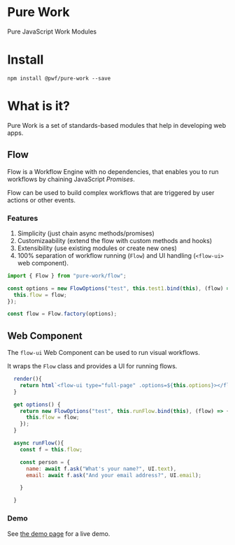 # Pure Work

Pure JavaScript Work Modules

# Install

```shell
npm install @pwf/pure-work --save
```

# What is it?

Pure Work is a set of standards-based modules that help in developing web apps.

## Flow

Flow is a Workflow Engine with no dependencies, that enables you to run workflows by chaining JavaScript _Promises_.

Flow can be used to build complex workflows that are triggered by user actions or other events.

### Features

1. Simplicity (just chain async methods/promises)
2. Customizaability (extend the flow with custom methods and hooks)
3. Extensibility (use existing modules or create new ones)
4. 100% separation of workflow running (`Flow`) and UI handling (`<flow-ui>` web component).

```js
import { Flow } from "pure-work/flow";

const options = new FlowOptions("test", this.test1.bind(this), (flow) => {
  this.flow = flow;
});

const flow = Flow.factory(options);
```

## <flow-ui> Web Component

The `flow-ui` Web Component can be used to run visual workflows.

It wraps the `Flow` class and provides a UI for running flows.

```js
  render(){
    return html`<flow-ui type="full-page" .options=${this.options}></flow-ui>`
  }

  get options() {
    return new FlowOptions("test", this.runFlow.bind(this), (flow) => {
      this.flow = flow;
    });
  }

  async runFlow(){
    const f = this.flow;

    const person = {
      name: await f.ask("What's your name?", UI.text),
      email: await f.ask("And your email address?", UI.email);

    }

  }
```

### Demo

See [the demo page](https://pwfworkflow.z6.web.core.windows.net/) for a live demo.
